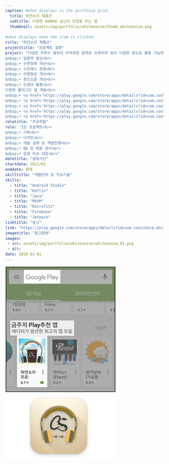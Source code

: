 ```yaml
---
caption: #what displays in the portfolio grid:
  title: 하얀소리 제품군
  subtitle: 다양한 ASMR로 심신의 안정을 주는 앱
  thumbnail: assets/img/portfolio/whitenoise/thumb_whitenoise.png
  
#what displays when the item is clicked:
title: "하얀소리 제품군"
projecttitle: "프로젝트 설명"
project: "다양한 주파수 범위의 무작위한 음파로 이루어져 있어 다양한 용도로 활용 가능한 ASMR 앱<br>
&nbsp;• 집중력 향상<br>
&nbsp;• 수면장애 개선<br>
&nbsp;• 스트레스 완화<br>
&nbsp;• 이명증상 개선<br>
&nbsp;• 층간소음 개선<br>
&nbsp;• 신생아 돌봄<br>
다양한 플러그인 앱 개발<br>
&nbsp;• <a href='https://play.google.com/store/apps/details?id=com.coolsharp.whitenoise.rain' target=_blank>하얀소리 비</a><br>
&nbsp;• <a href='https://play.google.com/store/apps/details?id=com.coolsharp.whitenoise.cafe' target=_blank>하얀소리 카페</a><br>
&nbsp;• <a href='https://play.google.com/store/apps/details?id=com.coolsharp.whitenoise.place' target=_blank>하얀소리 장소</a><br>
&nbsp;• <a href='https://play.google.com/store/apps/details?id=com.coolsharp.whitenoise.wave' target=_blank>하얀소리 파도</a><br>
&nbsp;• <a href='https://play.google.com/store/apps/details?id=com.coolsharp.whitenoise.forest' target=_blank>하얀소리 숲</a>"
roletitle: "주요역할"
role: "1인 프로젝트<br>
&nbsp;• 기획<br>
&nbsp;• 디자인<br>
&nbsp;• 개발 설계 및 개발진행<br>
&nbsp;• QA 및 배포 관리<br>
&nbsp;• 운영 이슈 대응<br>"
datetitle: "참여기간"
startdate: 2011/01
enddate: 현재
skilltitle: "개발언어 및 주요기술"
skills:
  - title: "Android Studio"
  - title: "Kotlin"
  - title: "Java"
  - title: "MVVM"
  - title: "Retrofit2"
  - title: "Firebase"
  - title: "Jetpack"
linktitle: "링크"
link: "https://play.google.com/store/apps/details?id=com.coolsharp.whitenoisepro"
imagetitle: "참고화면"
images:
 - src: assets/img/portfolio/whitenoise/whitenoise_01.png
 - alt: 
date: 2018-01-01
---
```

<img class="img-fluid d-block mx-auto" src="assets/img/portfolio/whitenoise/whitenoise_02.png" alt="" />